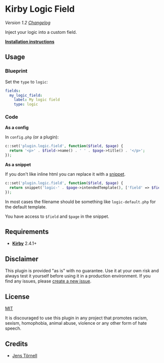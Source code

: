 # Kirby Logic Field

*Version 1.2 [Changelog](docs/changelog.md)*

Inject your logic into a custom field.

**[Installation instructions](docs/install.md)**

## Usage

### Blueprint

Set the `type` to `logic`:

```yaml
fields:
  my_logic_field:
    label: My logic field
    type: logic
```

### Code

**As a config**

In `config.php` (or a plugin):

```php
c::set('plugin.logic.field', function($field, $page) {
  return '<p>' . $field->name() . ' ' . $page->title() . '</p>';
});
```

**As a snippet**

If you don't like inline html you can replace it with a [snippet](https://getkirby.com/docs/templates/snippets).

```php
c::set('plugin.logic.field', function($field, $page) {
  return snippet('logic-' . $page->intendedTemplate(), ['field' => $field, 'page' => $page], true);
});
```

In most cases the filename should be something like `logic-default.php` for the default template.

You have access to `$field` and `$page` in the snippet.

## Requirements

- [**Kirby**](https://getkirby.com/) 2.4.1+

## Disclaimer

This plugin is provided "as is" with no guarantee. Use it at your own risk and always test it yourself before using it in a production environment. If you find any issues, please [create a new issue](https://github.com/jenstornell/plugin-name/issues/new).

## License

[MIT](https://opensource.org/licenses/MIT)

It is discouraged to use this plugin in any project that promotes racism, sexism, homophobia, animal abuse, violence or any other form of hate speech.

## Credits

- [Jens Törnell](https://github.com/jenstornell)
